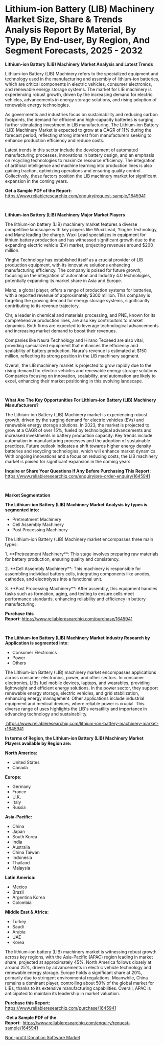 <p><h1>Lithium-ion Battery (LIB) Machinery Market Size, Share & Trends Analysis Report By Material, By Type, By End-user, By Region, And Segment Forecasts, 2025 - 2032</h1></p><p><strong>Lithium-ion Battery (LIB) Machinery Market Analysis and Latest Trends</strong></p>
<p><p>Lithium-ion Battery (LIB) Machinery refers to the specialized equipment and technology used in the manufacturing and assembly of lithium-ion batteries, which are critical components in electric vehicles, consumer electronics, and renewable energy storage systems. The market for LIB machinery is experiencing robust growth, driven by the increasing demand for electric vehicles, advancements in energy storage solutions, and rising adoption of renewable energy technologies.</p><p>As governments and industries focus on sustainability and reducing carbon footprints, the demand for efficient and high-capacity batteries is surging, further stimulating investment in LIB manufacturing. The Lithium-ion Battery (LIB) Machinery Market is expected to grow at a CAGR of 11% during the forecast period, reflecting strong interest from manufacturers seeking to enhance production efficiency and reduce costs. </p><p>Latest trends in this sector include the development of automated manufacturing processes, innovations in battery design, and an emphasis on recycling technologies to maximize resource efficiency. The integration of artificial intelligence and machine learning into production lines is also gaining traction, optimizing operations and ensuring quality control. Collectively, these factors position the LIB machinery market for significant expansion in the coming years.</p></p>
<p><strong>Get a Sample PDF of the Report:&nbsp;</strong> <a href="https://www.reliableresearchiq.com/enquiry/request-sample/1645941?utm_campaign=3073&utm_medium=2&utm_source=Github&utm_content=ia&utm_term=29032025&utm_id=lithium-ion-battery-lib-machinery">https://www.reliableresearchiq.com/enquiry/request-sample/1645941</a></p>
<p>&nbsp;</p>
<p><strong>Lithium-ion Battery (LIB) Machinery Major Market Players</strong></p>
<p><p>The lithium-ion battery (LIB) machinery market features a diverse competitive landscape with key players like Wuxi Lead, Yinghe Technology, and Manz leading the charge. Wuxi Lead specializes in equipment for lithium battery production and has witnessed significant growth due to the expanding electric vehicle (EV) market, projecting revenues around $200 million. </p><p>Yinghe Technology has established itself as a crucial provider of LIB production equipment, with its innovative solutions enhancing manufacturing efficiency. The company is poised for future growth, focusing on the integration of automation and Industry 4.0 technologies, potentially expanding its market share in Asia and Europe.</p><p>Manz, a global player, offers a range of production systems for batteries, with a reported revenue of approximately $300 million. This company is targeting the growing demand for energy storage systems, significantly contributing to its revenue trajectory.</p><p>Chr, a leader in chemical and materials processing, and PNE, known for its comprehensive production lines, are also key contributors to market dynamics. Both firms are expected to leverage technological advancements and increasing market demand to boost their revenues.</p><p>Companies like Naura Technology and Hirano Tecseed are also vital, providing specialized equipment that enhances the efficiency and scalability of battery production. Naura's revenue is estimated at $150 million, reflecting its strong position in the LIB machinery segment.</p><p>Overall, the LIB machinery market is projected to grow rapidly due to the rising demand for electric vehicles and renewable energy storage solutions. Companies focusing on innovation, scalability, and automation are likely to excel, enhancing their market positioning in this evolving landscape.</p></p>
<p>&nbsp;</p>
<p><strong>What Are The Key Opportunities For Lithium-ion Battery (LIB) Machinery Manufacturers?</strong></p>
<p><p>The Lithium-ion Battery (LIB) Machinery market is experiencing robust growth, driven by the surging demand for electric vehicles (EVs) and renewable energy storage solutions. In 2023, the market is projected to grow at a CAGR of over 15%, fueled by technological advancements and increased investments in battery production capacity. Key trends include automation in manufacturing processes and the adoption of sustainable practices. Future outlook indicates a shift towards higher energy density batteries and recycling technologies, which will enhance market dynamics. With ongoing innovations and a focus on reducing costs, the LIB machinery market is poised for significant expansion in the coming years.</p></p>
<p><strong>Inquire or Share Your Questions If Any Before Purchasing This Report:</strong> <a href="https://www.reliableresearchiq.com/enquiry/pre-order-enquiry/1645941?utm_campaign=3073&utm_medium=2&utm_source=Github&utm_content=ia&utm_term=29032025&utm_id=lithium-ion-battery-lib-machinery">https://www.reliableresearchiq.com/enquiry/pre-order-enquiry/1645941</a></p>
<p>&nbsp;</p>
<p><strong>Market Segmentation</strong></p>
<p><strong>The Lithium-ion Battery (LIB) Machinery Market Analysis by types is segmented into:</strong></p>
<p><ul><li>Pretreatment Machinery</li><li>Cell Assembly Machinery</li><li>Post Processing Machinery</li></ul></p>
<p><p>The Lithium-ion Battery (LIB) Machinery market encompasses three main types: </p><p>1. **Pretreatment Machinery**: This stage involves preparing raw materials for battery production, ensuring quality and consistency. </p><p>   </p><p>2. **Cell Assembly Machinery**: This machinery is responsible for assembling individual battery cells, integrating components like anodes, cathodes, and electrolytes into a functional unit. </p><p>3. **Post Processing Machinery**: After assembly, this equipment handles tasks such as formation, aging, and testing to ensure cells meet performance standards, enhancing reliability and efficiency in battery manufacturing.</p></p>
<p><strong>Purchase this Report:&nbsp;</strong><a href="https://www.reliableresearchiq.com/purchase/1645941?utm_campaign=3073&utm_medium=2&utm_source=Github&utm_content=ia&utm_term=29032025&utm_id=lithium-ion-battery-lib-machinery">https://www.reliableresearchiq.com/purchase/1645941</a></p>
<p>&nbsp;</p>
<p><strong>The Lithium-ion Battery (LIB) Machinery Market Industry Research by Application is segmented into:</strong></p>
<p><ul><li>Consumer Electronics</li><li>Power</li><li>Others</li></ul></p>
<p><p>The Lithium-ion Battery (LIB) machinery market encompasses applications across consumer electronics, power, and other sectors. In consumer electronics, LIBs fuel mobile devices, laptops, and wearables, providing lightweight and efficient energy solutions. In the power sector, they support renewable energy storage, electric vehicles, and grid stabilization, enhancing energy management. Other applications include industrial equipment and medical devices, where reliable power is crucial. This diverse range of uses highlights the LIB's versatility and importance in advancing technology and sustainability.</p></p>
<p><a href="https://www.reliableresearchiq.com/lithium-ion-battery-machinery-market-r1645941?utm_campaign=3073&utm_medium=2&utm_source=Github&utm_content=ia&utm_term=29032025&utm_id=lithium-ion-battery-lib-machinery">&nbsp;https://www.reliableresearchiq.com/lithium-ion-battery-machinery-market-r1645941</a></p>
<p><strong>In terms of Region, the Lithium-ion Battery (LIB) Machinery Market Players available by Region are:</strong></p>
<p>
    <p> <strong> North America: </strong>
        <ul>
            <li>United States</li>
            <li>Canada</li>
        </ul>
        </p> 
    <p> <strong> Europe: </strong>
        <ul>
            <li>Germany</li>
            <li>France</li>
            <li>U.K.</li>
            <li>Italy</li>
            <li>Russia</li>
        </ul>
        </p> 
    <p> <strong> Asia-Pacific: </strong>
        <ul>
            <li>China</li>
            <li>Japan</li>
            <li>South Korea</li>
            <li>India</li>
            <li>Australia</li>
            <li>China Taiwan</li>
            <li>Indonesia</li>
            <li>Thailand</li>
            <li>Malaysia</li>
        </ul>
        </p> 
    <p> <strong> Latin America: </strong>
        <ul>
            <li>Mexico</li>
            <li>Brazil</li>
            <li>Argentina Korea</li>
            <li>Colombia</li>
        </ul>
        </p> 
    <p> <strong> Middle East & Africa: </strong>
        <ul>
            <li>Turkey</li>
            <li>Saudi</li>
            <li>Arabia</li>
            <li>UAE</li>
            <li>Korea</li>
        </ul>
    </p>
    </p>
<p><p>The lithium-ion battery (LIB) machinery market is witnessing robust growth across key regions, with the Asia-Pacific (APAC) region leading in market share, projected at approximately 45%. North America follows closely at around 25%, driven by advancements in electric vehicle technology and renewable energy storage. Europe holds a significant share at 20%, primarily due to stringent environmental regulations. Meanwhile, China remains a dominant player, controlling about 50% of the global market for LIBs, thanks to its extensive manufacturing capabilities. Overall, APAC is anticipated to maintain its leadership in market valuation.</p></p>
<p><strong>Purchase this Report: </strong><a href="https://www.reliableresearchiq.com/purchase/1645941?utm_campaign=3073&utm_medium=2&utm_source=Github&utm_content=ia&utm_term=29032025&utm_id=lithium-ion-battery-lib-machinery">https://www.reliableresearchiq.com/purchase/1645941</a></p>
<p>&nbsp;<strong>Get a Sample PDF of the Report:&nbsp;&nbsp;</strong><a href="https://www.reliableresearchiq.com/enquiry/request-sample/1645941?utm_campaign=3073&utm_medium=2&utm_source=Github&utm_content=ia&utm_term=29032025&utm_id=lithium-ion-battery-lib-machinery">https://www.reliableresearchiq.com/enquiry/request-sample/1645941</a></p>
<p><strong></strong></p>
<p><p><a href="https://github.com/osamhcombre/Market-Research-Report-List-1/blob/main/non-profit-donation-software-market.md?utm_campaign=3073&utm_medium=2&utm_source=Github&utm_content=ia&utm_term=29032025&utm_id=lithium-ion-battery-lib-machinery">Non-profit Donation Software Market</a></p></p>